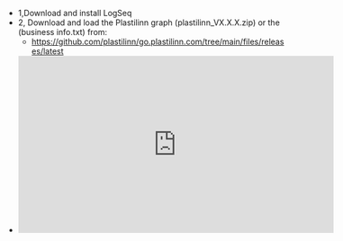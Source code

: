 - 1,Download and install LogSeq
- 2, Download and load the Plastilinn graph (plastilinn_VX.X.X.zip) or the (business info.txt) from:
	- https://github.com/plastilinn/go.plastilinn.com/tree/main/files/releases/latest
- <iframe width="560" height="315" src="https://www.youtube.com/embed/k9fEKFas5ps?si=0b4LLlGB0lkn5EOm" title="YouTube video player" frameborder="0" allow="accelerometer; autoplay; clipboard-write; encrypted-media; gyroscope; picture-in-picture; web-share" allowfullscreen></iframe>